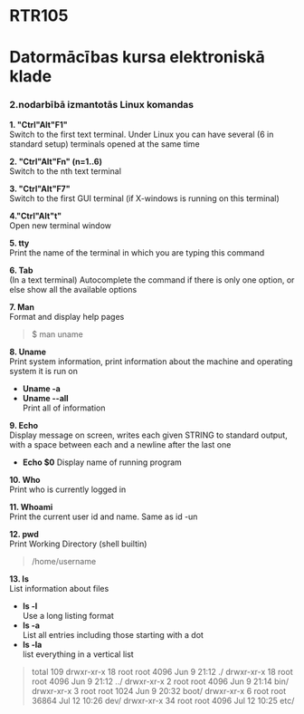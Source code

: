 # RTR105  
# Datormācības kursa elektroniskā klade  
### 2.nodarbībā izmantotās Linux komandas


**1. "Ctrl"Alt"F1"**   
Switch to the first text terminal. Under Linux you can have several (6 in standard setup) terminals opened at the same time
  
**2. "Ctrl"Alt"Fn" (n=1..6)**   
Switch to the nth text terminal

**3. "Ctrl"Alt"F7"**  
 Switch to the first GUI terminal (if X-windows is running on this terminal)

**4."Ctrl"Alt"t"**  
Open new terminal window

**5. tty**  
Print the name of the terminal in which you are typing this command
  
**6. Tab**  
(In a text terminal) Autocomplete the command  if there is only one option, or else show all the available options 
  
**7. Man**  
 Format and display help pages
 > $ man uname
  
**8. Uname**  
Print system information, print information about the machine and operating system it is run on
* **Uname -a** 
* **Uname --all**  
Print all of information

**9. Echo**   
Display message on screen, writes each given STRING to standard output, with a space between each and a newline after the last one
* **Echo $0**
Display name of running program

**10. Who**   
Print who is currently logged in

**11. Whoami**  
Print the current user id and name. Same as id -un

**12. pwd**  
Print Working Directory (shell builtin)
> /home/username

**13. ls**  
List information about files
* **ls -l**          
 Use a long listing format    
* **ls -a**          
  List all entries including those starting with a dot  
* **ls -la**          
  list everything in a vertical list  
 
 > total 109
drwxr-xr-x 18 root root 4096 Jun 9 21:12 ./
drwxr-xr-x 18 root root 4096 Jun 9 21:12 ../
drwxr-xr-x 2 root root 4096 Jun 9 21:14 bin/
drwxr-xr-x 3 root root 1024 Jun 9 20:32 boot/
drwxr-xr-x 6 root root 36864 Jul 12 10:26 dev/
drwxr-xr-x 34 root root 4096 Jul 12 10:25 etc/
 
  





